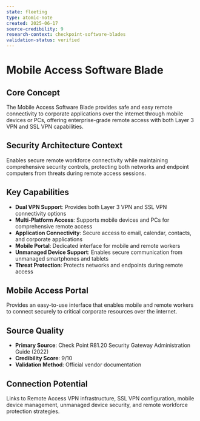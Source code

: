 ```yaml
---
state: fleeting
type: atomic-note
created: 2025-06-17
source-credibility: 9
research-context: checkpoint-software-blades
validation-status: verified
---
```


# Mobile Access Software Blade

## Core Concept
The Mobile Access Software Blade provides safe and easy remote connectivity to corporate applications over the internet through mobile devices or PCs, offering enterprise-grade remote access with both Layer 3 VPN and SSL VPN capabilities.

## Security Architecture Context
Enables secure remote workforce connectivity while maintaining comprehensive security controls, protecting both networks and endpoint computers from threats during remote access sessions.

## Key Capabilities
- **Dual VPN Support**: Provides both Layer 3 VPN and SSL VPN connectivity options
- **Multi-Platform Access**: Supports mobile devices and PCs for comprehensive remote access
- **Application Connectivity**: Secure access to email, calendar, contacts, and corporate applications
- **Mobile Portal**: Dedicated interface for mobile and remote workers
- **Unmanaged Device Support**: Enables secure communication from unmanaged smartphones and tablets
- **Threat Protection**: Protects networks and endpoints during remote access

## Mobile Access Portal
Provides an easy-to-use interface that enables mobile and remote workers to connect securely to critical corporate resources over the internet.

## Source Quality
- **Primary Source**: Check Point R81.20 Security Gateway Administration Guide (2022)
- **Credibility Score**: 9/10
- **Validation Method**: Official vendor documentation

## Connection Potential
Links to Remote Access VPN infrastructure, SSL VPN configuration, mobile device management, unmanaged device security, and remote workforce protection strategies.